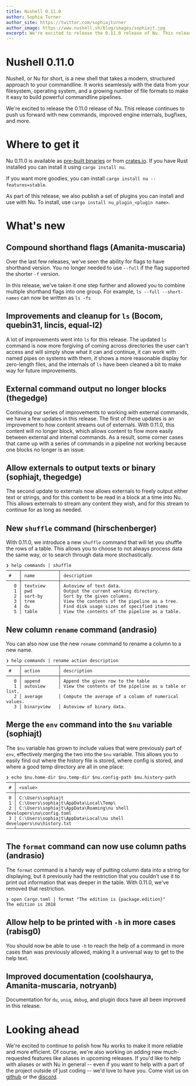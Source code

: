 ```yaml
---
title: Nushell 0.11.0
author: Sophia Turner
author_site: https://twitter.com/sophiajturner
author_image: https://www.nushell.sh/blog/images/sophiajt.jpg
excerpt: We're excited to release the 0.11.0 release of Nu. This release continues to push us forward with new commands, improved engine internals, bugfixes, and more.
---
```


# Nushell 0.11.0

Nushell, or Nu for short, is a new shell that takes a modern, structured approach to your commandline. It works seamlessly with the data from your filesystem, operating system, and a growing number of file formats to make it easy to build powerful commandline pipelines.

We're excited to release the 0.11.0 release of Nu. This release continues to push us forward with new commands, improved engine internals, bugfixes, and more.

# Where to get it

Nu 0.11.0 is available as [pre-built binaries](https://github.com/nushell/nushell/releases/tag/0.11.0) or from [crates.io](https://crates.io/crates/nu). If you have Rust installed you can install it using `cargo install nu`.

If you want more goodies, you can install `cargo install nu --features=stable`.

As part of this release, we also publish a set of plugins you can install and use with Nu. To install, use `cargo install nu_plugin_<plugin name>`.

# What's new

## Compound shorthand flags (Amanita-muscaria)

Over the last few releases, we've seen the ability for flags to have shorthand version. You no longer needed to use `--full` if the flag supported the shorter `-f` version.

In this release, we've taken it one step further and allowed you to combine multiple shorthand flags into one group. For example, `ls --full --short-names` can now be written as `ls -fs`

## Improvements and cleanup for `ls` (Bocom, quebin31, lincis, equal-l2)

A lot of improvements went into `ls` for this release. The updated `ls` command is now more forgiving of coming across directories the user can't access and will simply show what it can and continue, it can work with named pipes on systems with them, it shows a more reasonable display for zero-length files, and the internals of `ls` have been cleaned a bit to make way for future improvements.

## External command output no longer blocks (thegedge)

Continuing our series of improvements to working with external commands, we have a few updates in this release. The first of these updates is an improvement to how content streams out of externals. With 0.11.0, this content will no longer block, which allows content to flow more easily between external and internal commands. As a result, some corner cases that came up with a series of commands in a pipeline not working because one blocks no longer is an issue.

## Allow externals to output texts or binary (sophiajt, thegedge)

The second update to externals now allows externals to freely output either text or strings, and for this content to be read in a block at a time into Nu. This allows externals to stream any content they wish, and for this stream to continue for as long as needed.

## New `shuffle` command (hirschenberger)

With 0.11.0, we introduce a new `shuffle` command that will let you shuffle the rows of a table. This allows you to choose to not always process data the same way, or to search through data more stochastically.

```
❯ help commands | shuffle
─────┬──────────────┬───────────────────────────────────────────────────────────────────────────────────────────────
 #   │ name         │ description
─────┼──────────────┼───────────────────────────────────────────────────────────────────────────────────────────────
   0 │ textview     │ Autoview of text data.
   1 │ pwd          │ Output the current working directory.
   2 │ sort-by      │ Sort by the given columns.
   3 │ tree         │ View the contents of the pipeline as a tree.
   4 │ du           │ Find disk usage sizes of specified items
   5 │ table        │ View the contents of the pipeline as a table.
```

## New column `rename` command (andrasio)

You can also now use the new `rename` command to rename a column to a new name.

```
❯ help commands | rename action description
─────┬──────────────┬───────────────────────────────────────────────────────────────────────────────────────────────
 #   │ action       │ description
─────┼──────────────┼───────────────────────────────────────────────────────────────────────────────────────────────
   0 │ append       │ Append the given row to the table
   1 │ autoview     │ View the contents of the pipeline as a table or list.
   2 │ average      │ Compute the average of a column of numerical values.
   3 │ binaryview   │ Autoview of binary data.
```

## Merge the `env` command into the `$nu` variable (sophiajt)

The `$nu` variable has grown to include values that were previously part of `env`, effectively merging the two into the `$nu` variable. This allows you to easily find out where the history file is stored, where config is stored, and where a good temp directory are all in one place:

```
❯ echo $nu.home-dir $nu.temp-dir $nu.config-path $nu.history-path
───┬──────────────────────────────────────────────────────────────────────
 # │ <value>
───┼──────────────────────────────────────────────────────────────────────
 0 │ C:\Users\sophiajt
 1 │ C:\Users\sophiajt\AppData\Local\Temp\
 2 │ C:\Users\sophiajt\AppData\Roaming\nu shell developers\nu\config.toml
 3 │ C:\Users\sophiajt\AppData\Local\nu shell developers\nu\history.txt
───┴──────────────────────────────────────────────────────────────────────
```

## The `format` command can now use column paths (andrasio)

The `format` command is a handy way of putting column data into a string for displaying, but it previously had the restriction that you couldn't use it to print out information that was deeper in the table. With 0.11.0, we've removed that restriction.

```
❯ open Cargo.toml | format "The edition is {package.edition}"
The edition is 2018
```

## Allow help to be printed with `-h` in more cases (rabisg0)

You should now be able to use `-h` to reach the help of a command in more cases than was previously allowed, making it a universal way to get to the help text.

## Improved documentation (coolshaurya, Amanita-muscaria, notryanb)

Documentation for `du`, `uniq`, `debug`, and plugin docs have all been improved in this release.

# Looking ahead

We're excited to continue to polish how Nu works to make it more reliable and more efficient. Of course, we're also working on adding new much-requested features like aliases in upcoming releases. If you'd like to help with aliases or with Nu in general -- even if you want to help with a part of the project outside of just coding -- we'd love to have you. Come visit us on [github](https://github.com/nushell/nushell) or the [discord](https://discord.gg/NtAbbGn).
